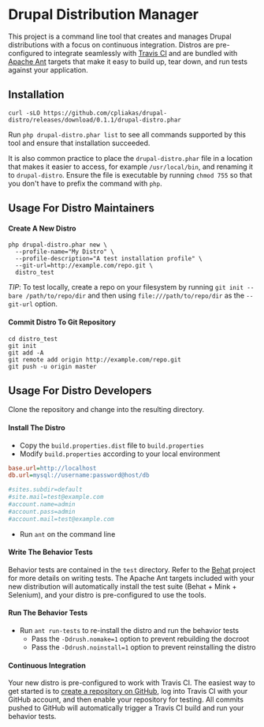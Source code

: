 # Drupal Distribution Manager

This project is a command line tool that creates and manages Drupal
distributions with a focus on continuous integration. Distros are pre-configured
to integrate seamlessly with [Travis CI](https://travis-ci.org/) and are bundled
with [Apache Ant](http://ant.apache.org/) targets that make it easy to build up,
tear down, and run tests against your application.

## Installation

```
curl -sLO https://github.com/cpliakas/drupal-distro/releases/download/0.1.1/drupal-distro.phar
```

Run `php drupal-distro.phar list` to see all commands supported by this tool and
ensure that installation succeeded.

It is also common practice to place the `drupal-distro.phar` file in a location
that makes it easier to access, for example `/usr/local/bin`, and renaming it
to `drupal-distro`. Ensure the file is executable by running `chmod 755` so that
you don't have to prefix the command with `php`.

## Usage For Distro Maintainers

#### Create A New Distro

```
php drupal-distro.phar new \
  --profile-name="My Distro" \
  --profile-description="A test installation profile" \
  --git-url=http://example.com/repo.git \
  distro_test
```

_TIP_: To test locally, create a repo on your filesystem by running
`git init --bare /path/to/repo/dir` and then using `file:///path/to/repo/dir`
as the `--git-url` option.

#### Commit Distro To Git Repository

```
cd distro_test
git init
git add -A
git remote add origin http://example.com/repo.git
git push -u origin master
```

## Usage For Distro Developers

Clone the repository and change into the resulting directory.

#### Install The Distro

* Copy the `build.properties.dist` file to `build.properties`
* Modify `build.properties` according to your local environment
```ini
base.url=http://localhost
db.url=mysql://username:password@host/db

#sites.subdir=default
#site.mail=test@example.com
#account.name=admin
#account.pass=admin
#account.mail=test@example.com
```
* Run `ant` on the command line

#### Write The Behavior Tests

Behavior tests are contained in the `test` directory. Refer to the
[Behat](http://behat.org/) project for more details on writing tests. The Apache
Ant targets included with your new distribution will automatically install the
test suite (Behat + Mink + Selenium), and your distro is pre-configured to use
the tools.

#### Run The Behavior Tests

* Run `ant run-tests` to re-install the distro and run the behavior tests
  * Pass the `-Ddrush.nomake=1` option to prevent rebuilding the docroot
  * Pass the `-Ddrush.noinstall=1` option to prevent reinstalling the distro

#### Continuous Integration

Your new distro is pre-configured to work with Travis CI. The easiest way to get
started is to [create a repository on GitHub](https://help.github.com/articles/create-a-repo),
log into Travis CI with your GitHub account, and then enable your repository for
testing. All commits pushed to GitHub will automatically trigger a Travis CI
build and run your behavior tests.
